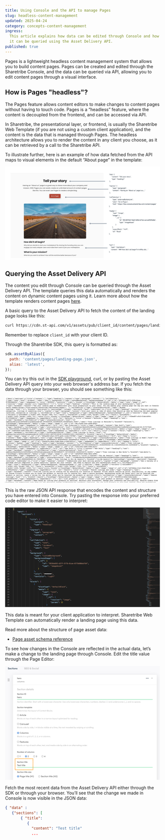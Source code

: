```yaml
---
title: Using Console and the API to manage Pages
slug: headless-content-management
updated: 2025-04-24
category: concepts-content-management
ingress:
  This article explains how data can be edited through Console and how
  it can be queried using the Asset Delivery API.
published: true
---
```


Pages is a lightweight headless content management system that allows
you to build content pages. Pages can be created and edited through the
Sharetribe Console, and the data can be queried via API, allowing you to
edit content pages through a visual interface.

## How is Pages "headless"?

The Pages feature allows content editors to make changes to content
pages without having to touch code. Pages is a “headless” feature, where
the content is decoupled from the frontend, and can be accessed via API.

In Sharetribe, the presentational layer, or frontend, is usually the
Sharetribe Web Template (if you are not using a custom client
application), and the content is the data that is managed through Pages.
The headless architecture allows you to render the content in any client
you choose, as it can be retrieved by a call to the Sharetribe API.

To illustrate further, here is an example of how data fetched from the
API maps to visual elements in the default “About page” in the template:

![How data is rendered on the about page](./data.png)

## Querying the Asset Delivery API

The content you edit through Console can be queried through the Asset
Delivery API. The template queries this data automatically and renders
the content on dynamic content pages using it. Learn more about how the
template renders content pages [here](/template/page-builder/).

A basic query to the Asset Delivery API to fetch the content of the
landing page looks like this:

```bash
curl https://cdn.st-api.com/v1/assets/pub/client_id/content/pages/landing-page.json
```

Remember to replace `client_id` with your client ID.

Through the Sharetribe SDK, this query is formatted as:

```js
sdk.assetByAlias({
  path: 'content/pages/landing-page.json',
  alias: 'latest',
});
```

You can try this out in the
[SDK playground](https://sharetribe.github.io/flex-sdk-js/try-it-in-the-playground.html),
curl, or by pasting the Asset Delivery API query into your web browser's
address bar. If you fetch the data through your browser, you should see
something like this:

![Example data](./example-data.png)

This is the raw JSON API response that encodes the content and structure
you have entered into Console. Try pasting the response into your
preferred code editor to make it easier to interpret:

![Example data formatted](./formatted.png)

This data is meant for your client application to interpret. Sharetribe
Web Template can automatically render a landing page using this data.

<info>

Read more about the structure of page asset data:

- [Page asset schema reference](/references/page-asset-schema/)

</info>

To see how changes in the Console are reflected in the actual data,
let’s make a change to the landing page through Console. Edit the title
value through the Page Editor:

![Changing a value through Console](./console-change.png)

Fetch the most recent data from the Asset Delivery API either through
the SDK or through your browser. You’ll see that the change we made in
Console is now visible in the JSON data:

```json
{ "data" :
   {"sections": [
       { "title":
          {
            "content": "Test title"
            ...
```
